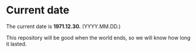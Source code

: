 # Current date

The current date is **1971.12.30.** (YYYY.MM.DD.)

This repository will be good when the world ends, so we will know how long it lasted.